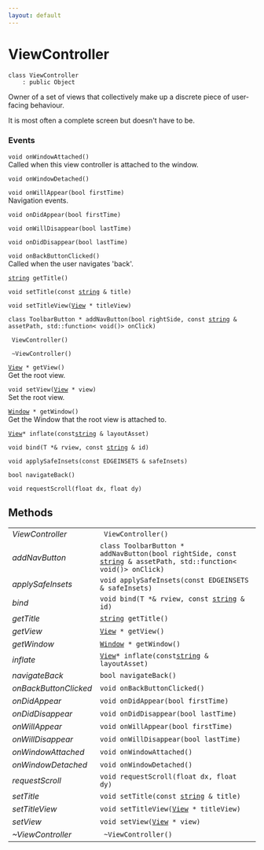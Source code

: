 ```yaml
---
layout: default
---
```


# ViewController

```
class ViewController
    : public Object
```


Owner of a set of views that collectively make up a discrete piece of user-facing behaviour.     

It is most often a complete screen but doesn't have to be.     
### Events

`void onWindowAttached()`<br>Called when this view controller is attached to the window.

`void onWindowDetached()`<br>

`void onWillAppear(bool firstTime)`<br>Navigation events.

`void onDidAppear(bool firstTime)`<br>

`void onWillDisappear(bool lastTime)`<br>

`void onDidDisappear(bool lastTime)`<br>

`void onBackButtonClicked()`<br>Called when the user navigates 'back'.



[`string`](/oaknut/ref/base_group/string)` getTitle()`<br>

`void setTitle(const `[`string`](/oaknut/ref/base_group/string)` & title)`<br>

`void setTitleView(`[`View`](/oaknut/ref/views/View)` * titleView)`<br>

`class ToolbarButton * addNavButton(bool rightSide, const `[`string`](/oaknut/ref/base_group/string)` & assetPath, std::function< void()> onClick)`<br>

` ViewController()`<br>

` ~ViewController()`<br>

[`View`](/oaknut/ref/views/View)` * getView()`<br>Get the root view.

`void setView(`[`View`](/oaknut/ref/views/View)` * view)`<br>Set the root view.

[`Window`](/oaknut/ref/views/Window)` * getWindow()`<br>Get the Window that the root view is attached to.

[`View`](/oaknut/ref/views/View)` * inflate(const `[`string`](/oaknut/ref/base_group/string)` & layoutAsset)`<br>

`void bind(T *& rview, const `[`string`](/oaknut/ref/base_group/string)` & id)`<br>

`void applySafeInsets(const EDGEINSETS & safeInsets)`<br>

`bool navigateBack()`<br>

`void requestScroll(float dx, float dy)`<br>



## Methods

| | |
|-|-|
| *ViewController* | ` ViewController()` |  |
| *addNavButton* | `class ToolbarButton * addNavButton(bool rightSide, const `[`string`](/oaknut/ref/base_group/string)` & assetPath, std::function< void()> onClick)` |  |
| *applySafeInsets* | `void applySafeInsets(const EDGEINSETS & safeInsets)` |  |
| *bind* | `void bind(T *& rview, const `[`string`](/oaknut/ref/base_group/string)` & id)` |  |
| *getTitle* | [`string`](/oaknut/ref/base_group/string)` getTitle()` |  |
| *getView* | [`View`](/oaknut/ref/views/View)` * getView()` |  |
| *getWindow* | [`Window`](/oaknut/ref/views/Window)` * getWindow()` |  |
| *inflate* | [`View`](/oaknut/ref/views/View)` * inflate(const `[`string`](/oaknut/ref/base_group/string)` & layoutAsset)` |  |
| *navigateBack* | `bool navigateBack()` |  |
| *onBackButtonClicked* | `void onBackButtonClicked()` |  |
| *onDidAppear* | `void onDidAppear(bool firstTime)` |  |
| *onDidDisappear* | `void onDidDisappear(bool lastTime)` |  |
| *onWillAppear* | `void onWillAppear(bool firstTime)` |  |
| *onWillDisappear* | `void onWillDisappear(bool lastTime)` |  |
| *onWindowAttached* | `void onWindowAttached()` |  |
| *onWindowDetached* | `void onWindowDetached()` |  |
| *requestScroll* | `void requestScroll(float dx, float dy)` |  |
| *setTitle* | `void setTitle(const `[`string`](/oaknut/ref/base_group/string)` & title)` |  |
| *setTitleView* | `void setTitleView(`[`View`](/oaknut/ref/views/View)` * titleView)` |  |
| *setView* | `void setView(`[`View`](/oaknut/ref/views/View)` * view)` |  |
| *~ViewController* | ` ~ViewController()` |  |
